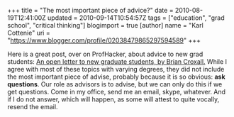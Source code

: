 +++
title = "The most important piece of advice?"
date = 2010-08-19T12:41:00Z
updated = 2010-09-14T10:54:57Z
tags = ["education", "grad school", "critical thinking"]
blogimport = true 
[author]
	name = "Karl Cottenie"
	uri = "https://www.blogger.com/profile/02038479865297594589"
+++

Here is a great post, over on ProfHacker, about advice to new grad students: <a href="http://chronicle.com/blogPost/blogPost-content/26326/">An open letter to new graduate students, by Brian Croxall.</a>&nbsp;While I agree with most of these topics with varying degrees, they did not include the most important piece of advise, probably because it is so obvious: <b>ask questions</b>. Our role as advisors is to advise, but we can only do this if we get questions. Come in my office, send me an email, skype, whatever. And if I do not answer, which will happen, as some will attest to quite vocally, resend the email.
